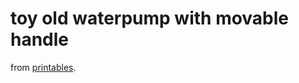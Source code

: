 # toy old waterpump with movable handle

from [printables](https://www.printables.com/model/19490-old-water-pump-with-movable-handle/files).
